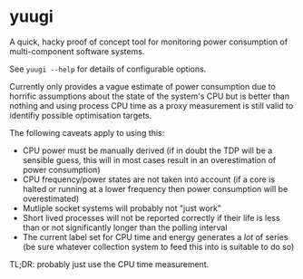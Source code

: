 # yuugi

A quick, hacky proof of concept tool for monitoring power consumption of multi-component software systems.

See `yuugi --help` for details of configurable options.

Currently only provides a vague estimate of power consumption due to horrific assumptions about the state of the system's CPU but is better than nothing and using process CPU time as a proxy measurement is still valid to identifiy possible optimisation targets.

The following caveats apply to using this:

- CPU power must be manually derived (if in doubt the TDP will be a sensible guess, this will in most cases result in an overestimation of power consumption)
- CPU frequency/power states are not taken into account (if a core is halted or running at a lower frequency then power consumption will be overestimated)
- Mutliple socket systems will probably not "just work"
- Short lived processes will not be reported correctly if their life is less than or not significantly longer than the polling interval
- The current label set for CPU time and energy generates a *lot* of series (be sure whatever collection system to feed this into is suitable to do so)

TL;DR: probably just use the CPU time measurement.
